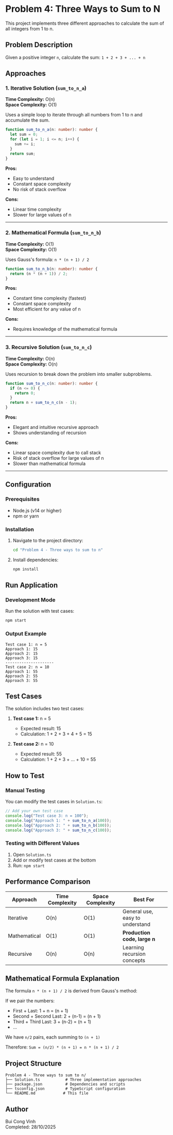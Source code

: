 # Problem 4: Three Ways to Sum to N

This project implements three different approaches to calculate the sum of all integers from 1 to n.

## Problem Description

Given a positive integer `n`, calculate the sum: `1 + 2 + 3 + ... + n`

## Approaches

### 1. Iterative Solution (`sum_to_n_a`)

**Time Complexity:** O(n)  
**Space Complexity:** O(1)

Uses a simple loop to iterate through all numbers from 1 to n and accumulate the sum.

```typescript
function sum_to_n_a(n: number): number {
  let sum = 0;
  for (let i = 1; i <= n; i++) {
    sum += i;
  }
  return sum;
}
```

**Pros:**

- Easy to understand
- Constant space complexity
- No risk of stack overflow

**Cons:**

- Linear time complexity
- Slower for large values of n

---

### 2. Mathematical Formula (`sum_to_n_b`)

**Time Complexity:** O(1)  
**Space Complexity:** O(1)

Uses Gauss's formula: `n * (n + 1) / 2`

```typescript
function sum_to_n_b(n: number): number {
  return (n * (n + 1)) / 2;
}
```

**Pros:**

- Constant time complexity (fastest)
- Constant space complexity
- Most efficient for any value of n

**Cons:**

- Requires knowledge of the mathematical formula

---

### 3. Recursive Solution (`sum_to_n_c`)

**Time Complexity:** O(n)  
**Space Complexity:** O(n)

Uses recursion to break down the problem into smaller subproblems.

```typescript
function sum_to_n_c(n: number): number {
  if (n <= 0) {
    return 0;
  }
  return n + sum_to_n_c(n - 1);
}
```

**Pros:**

- Elegant and intuitive recursive approach
- Shows understanding of recursion

**Cons:**

- Linear space complexity due to call stack
- Risk of stack overflow for large values of n
- Slower than mathematical formula

---

## Configuration

### Prerequisites

- Node.js (v14 or higher)
- npm or yarn

### Installation

1. Navigate to the project directory:

   ```bash
   cd "Problem 4 - Three ways to sum to n"
   ```

2. Install dependencies:
   ```bash
   npm install
   ```

## Run Application

### Development Mode

Run the solution with test cases:

```bash
npm start
```

### Output Example

```
Test case 1: n = 5
Approach 1: 15
Approach 2: 15
Approach 3: 15
---------------------
Test case 2: n = 10
Approach 1: 55
Approach 2: 55
Approach 3: 55
```

## Test Cases

The solution includes two test cases:

1. **Test case 1:** n = 5

   - Expected result: 15
   - Calculation: 1 + 2 + 3 + 4 + 5 = 15

2. **Test case 2:** n = 10
   - Expected result: 55
   - Calculation: 1 + 2 + 3 + ... + 10 = 55

## How to Test

### Manual Testing

You can modify the test cases in `Solution.ts`:

```typescript
// Add your own test case
console.log("Test case 3: n = 100");
console.log("Approach 1: " + sum_to_n_a(100));
console.log("Approach 2: " + sum_to_n_b(100));
console.log("Approach 3: " + sum_to_n_c(100));
```

### Testing with Different Values

1. Open `Solution.ts`
2. Add or modify test cases at the bottom
3. Run: `npm start`

## Performance Comparison

| Approach     | Time Complexity | Space Complexity | Best For                        |
| ------------ | --------------- | ---------------- | ------------------------------- |
| Iterative    | O(n)            | O(1)             | General use, easy to understand |
| Mathematical | O(1)            | O(1)             | **Production code, large n**    |
| Recursive    | O(n)            | O(n)             | Learning recursion concepts     |

## Mathematical Formula Explanation

The formula `n * (n + 1) / 2` is derived from Gauss's method:

If we pair the numbers:

- First + Last: 1 + n = (n + 1)
- Second + Second Last: 2 + (n-1) = (n + 1)
- Third + Third Last: 3 + (n-2) = (n + 1)
- ...

We have `n/2` pairs, each summing to `(n + 1)`

Therefore: `Sum = (n/2) * (n + 1) = n * (n + 1) / 2`

## Project Structure

```
Problem 4 - Three ways to sum to n/
├── Solution.ts           # Three implementation approaches
├── package.json          # Dependencies and scripts
├── tsconfig.json         # TypeScript configuration
└── README.md            # This file
```

## Author

Bui Cong Vinh  
Completed: 28/10/2025
